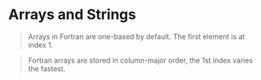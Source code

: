 # Arrays and Strings

> Arrays in Fortran are one-based by default. The first element is at index 1.

> Fortran arrays are stored in column-major order, the 1st index varies the fastest.

